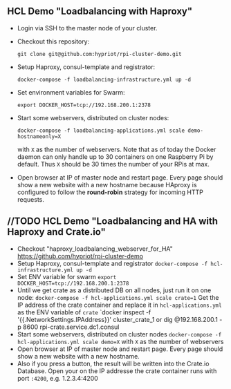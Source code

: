 HCL Demo "Loadbalancing with Haproxy"
--------------------------------
- Login via SSH to the master node of your cluster.
- Checkout this repository:

  `git clone git@github.com:hypriot/rpi-cluster-demo.git`

- Setup Haproxy, consul-template and registrator:

  `docker-compose -f loadbalancing-infrastructure.yml up -d`

- Set environment variables for Swarm:

  `export DOCKER_HOST=tcp://192.168.200.1:2378`

- Start some webservers, distributed on cluster nodes:

  `docker-compose -f loadbalancing-applications.yml scale demo-hostnameonly=X`

  with `X` as the number of webservers. Note that as of today the Docker daemon can only handle up to 30 containers on one Raspberry Pi by default. Thus `X` should be 30 times the number of your RPis at max.

- Open browser at IP of master node and restart page. Every page should show a new website with a new hostname because HAproxy is configured to follow the **round-robin** strategy for incoming HTTP requests.



//TODO HCL Demo "Loadbalancing and HA with Haproxy and Crate.io"
--------------------------------------

- Checkout "haproxy_loadbalancing_webserver_for_HA" https://github.com/hypriot/rpi-cluster-demo
- Setup Haproxy, consul-template and registrator
  `docker-compose -f hcl-infrastructure.yml up -d`
- Set ENV variable for swarm
  `export DOCKER_HOST=tcp://192.168.200.1:2378`
- Until we get crate as a distributed DB on all nodes, just run it on one node:
  `docker-compose -f hcl-applications.yml scale crate=1`
  Get the IP address of the crate container and replace it in `hcl-applications.yml` as the ENV variable of `crate`
  `docker inspect -f '{{.NetworkSettings.IPAddress}}' cluster_crate_1
  or dig @192.168.200.1 -p 8600 rpi-crate.service.dc1.consul
- Start some webservers, distributed on cluster nodes
  `docker-compose -f hcl-applications.yml scale demo=X`
  with `X` as the number of webservers
- Open browser at IP of master node and restart page. Every page should show a new website with a new hostname.
- Also if you press a button, the result will be written into the Crate.io Database. Open your on the IP addresse the crate container runs with port `:4200`, e.g. 1.2.3.4:4200
